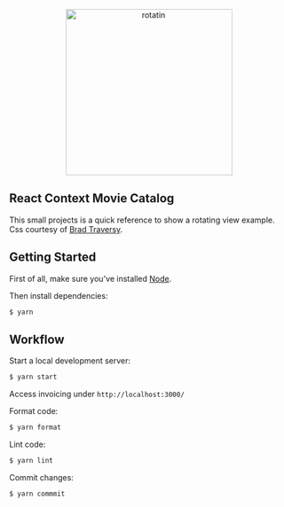 <div align="center" >
  <img src="net.gif" alt="rotatin" title="rotating" width="300px" />
</div>

## React Context Movie Catalog

This small projects is a quick reference to show a rotating view example. Css courtesy of [Brad Traversy](https://github.com/bradtraversy).

## Getting Started

First of all, make sure you&#39;ve installed [Node](https://nodejs.org).

Then install dependencies:

```bash
$ yarn
```

## Workflow

Start a local development server:

```bash
$ yarn start
```

Access invoicing under `http://localhost:3000/`

Format code:

```bash
$ yarn format
```

Lint code:

```bash
$ yarn lint
```

Commit changes:

```bash
$ yarn commmit
```
